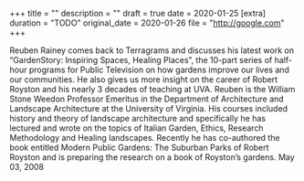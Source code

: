 +++
title = ""
description = ""
draft = true
date = 2020-01-25
[extra]
duration = "TODO"
original_date = 2020-01-26
file = "http://google.com"
+++

Reuben Rainey comes back to Terragrams and discusses his latest work on “GardenStory: Inspiring Spaces, Healing Places”, the 10-part series of half-hour programs for Public Television on how gardens improve our lives and our communities. He also gives us more insight on the career of Robert Royston and his nearly 3 decades of teaching at UVA. Reuben is the William Stone Weedon Professor Emeritus in the Department of Architecture and Landscape Architecture at the University of Virginia. His courses included history and theory of landscape architecture and specifically he has lectured and wrote on the topics of Italian Garden, Ethics, Research Methodology and Healing landscapes. Recently he has co-authored the book entitled Modern Public Gardens: The Suburban Parks of Robert Royston and is preparing the research on a book of Royston’s gardens. May 03, 2008
